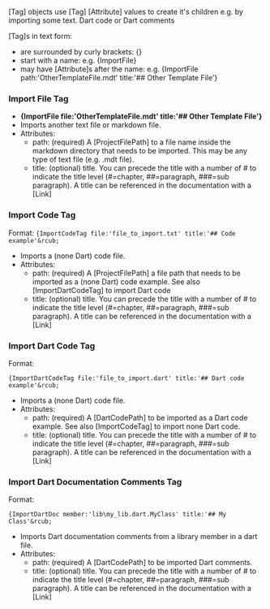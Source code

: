 [//]: # (This file was generated from: doc/templates/03-Tags.mdt using the documentation_builder package on: 2021-09-01 12:59:47.822666.)
<a id='lib-parser-tag-parser-dart-tag'></a>[Tag] objects use [Tag] [Attribute] values to create it's children e.g. by importing some text. Dart code or Dart comments

[Tag]s in text form:
- are surrounded by curly brackets: {}
- start with a name: e.g.  {ImportFile&rcub;
- may have [Attribute]s after the name: e.g. {ImportFile path:'OtherTemplateFile.mdt' title:'## Other Template File'&rcub;


<a id='import-file-tag'></a>
### Import File Tag
- **{ImportFile file:'OtherTemplateFile.mdt' title:'## Other Template File'&rcub;**
- Imports another text file or markdown file.
- Attributes:
  - path: (required) A [ProjectFilePath] to a file name inside the markdown directory that needs to be imported. This may be any type of text file (e.g. .mdt file).
  - title: (optional) title. You can precede the title with a number of # to indicate the title level (#=chapter, ##=paragraph, ###=sub paragraph). A title can be referenced in the documentation with a [Link]


<a id='import-code-tag'></a>
### Import Code Tag
Format:
`{ImportCodeTag file:'file_to_import.txt' title:'## Code example'&rcub;`
- Imports a (none Dart) code file.
- Attributes:
  - path: (required) A [ProjectFilePath] a file path that needs to be imported as a (none Dart) code example. See also [ImportDartCodeTag] to import Dart code
  - title: (optional) title. You can precede the title with a number of # to indicate the title level (#=chapter, ##=paragraph, ###=sub paragraph). A title can be referenced in the documentation with a [Link]


<a id='import-dart-code-tag'></a>
### Import Dart Code Tag
Format:
```
{ImportDartCodeTag file:'file_to_import.dart' title:'## Dart code example'&rcub;
```
- Imports a (none Dart) code file.
- Attributes:
  - path: (required) A [DartCodePath] to be imported as a Dart code example. See also [ImportCodeTag] to import none Dart code.
  - title: (optional) title. You can precede the title with a number of # to indicate the title level (#=chapter, ##=paragraph, ###=sub paragraph). A title can be referenced in the documentation with a [Link]


<a id='import-dart-documentation-comments-tag'></a>
### Import Dart Documentation Comments Tag
Format:
```
{ImportDartDoc member:'lib\my_lib.dart.MyClass' title:'## My Class'&rcub;
```
- Imports Dart documentation comments from a library member in a dart file.
- Attributes:
  - path: (required) A [DartCodePath] to be imported Dart comments.
  - title: (optional) title. You can precede the title with a number of # to indicate the title level (#=chapter, ##=paragraph, ###=sub paragraph). A title can be referenced in the documentation with a [Link]

